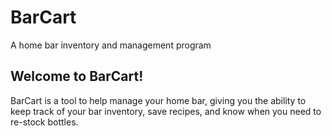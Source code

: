 # BarCart

A home bar inventory and management program

## Welcome to BarCart!

BarCart is a tool to help manage your home bar, giving you the ability to keep track of your bar inventory, save recipes, and know when you need to re-stock bottles.
